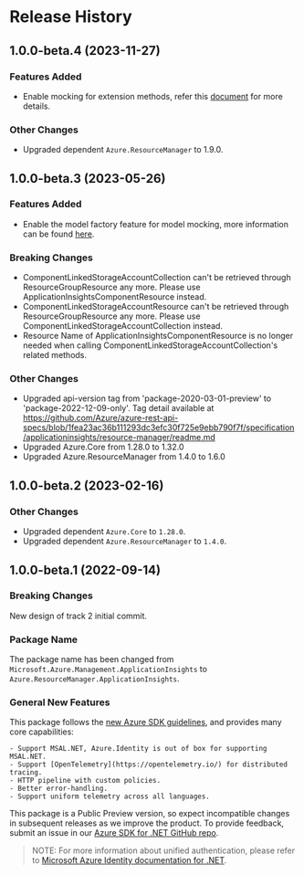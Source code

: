 # Release History

## 1.0.0-beta.4 (2023-11-27)

### Features Added

- Enable mocking for extension methods, refer this [document](https://aka.ms/azsdk/net/mocking) for more details.

### Other Changes

- Upgraded dependent `Azure.ResourceManager` to 1.9.0.

## 1.0.0-beta.3 (2023-05-26)

### Features Added

- Enable the model factory feature for model mocking, more information can be found [here](https://azure.github.io/azure-sdk/dotnet_introduction.html#dotnet-mocking-factory-builder).

### Breaking Changes

- ComponentLinkedStorageAccountCollection can't be retrieved through ResourceGroupResource any more. Please use ApplicationInsightsComponentResource instead.
- ComponentLinkedStorageAccountResource can't be retrieved through ResourceGroupResource any more. Please use ComponentLinkedStorageAccountCollection instead.
- Resource Name of ApplicationInsightsComponentResource is no longer needed when calling ComponentLinkedStorageAccountCollection's related methods.

### Other Changes

- Upgraded api-version tag from 'package-2020-03-01-preview' to 'package-2022-12-09-only'. Tag detail available at https://github.com/Azure/azure-rest-api-specs/blob/1fea23ac36b111293dc3efc30f725e9ebb790f7f/specification/applicationinsights/resource-manager/readme.md
- Upgraded Azure.Core from 1.28.0 to 1.32.0
- Upgraded Azure.ResourceManager from 1.4.0 to 1.6.0

## 1.0.0-beta.2 (2023-02-16)

### Other Changes

- Upgraded dependent `Azure.Core` to `1.28.0`.
- Upgraded dependent `Azure.ResourceManager` to `1.4.0`.

## 1.0.0-beta.1 (2022-09-14)

### Breaking Changes

New design of track 2 initial commit.

### Package Name

The package name has been changed from `Microsoft.Azure.Management.ApplicationInsights` to `Azure.ResourceManager.ApplicationInsights`.

### General New Features

This package follows the [new Azure SDK guidelines](https://azure.github.io/azure-sdk/general_introduction.html), and provides many core capabilities:

    - Support MSAL.NET, Azure.Identity is out of box for supporting MSAL.NET.
    - Support [OpenTelemetry](https://opentelemetry.io/) for distributed tracing.
    - HTTP pipeline with custom policies.
    - Better error-handling.
    - Support uniform telemetry across all languages.

This package is a Public Preview version, so expect incompatible changes in subsequent releases as we improve the product. To provide feedback, submit an issue in our [Azure SDK for .NET GitHub repo](https://github.com/Azure/azure-sdk-for-net/issues).

> NOTE: For more information about unified authentication, please refer to [Microsoft Azure Identity documentation for .NET](https://docs.microsoft.com//dotnet/api/overview/azure/identity-readme?view=azure-dotnet).
